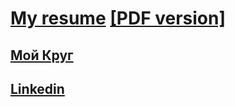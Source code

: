 # [My resume](https://findoss.github.io) [[PDF version]](https://findoss.github.io)
## [Мой Круг](https://moikrug.ru/profile/specialization)
## [Linkedin](https://www.linkedin.com/in/findoss/)